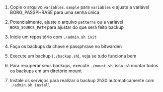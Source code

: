 1. Copie o arquivo `variables.sample` para `variables` e ajuste a variável BORG_PASSPHRASE para uma senha única

2. Potencialmente, ajuste o arquivo `patterns` ou a variável `BORG_SOURCE_PATH` para ajustar do que será feito backup

3. Inicie um repositório com `./admin.sh init`

4. Faça os backups da chave e passphrase no bitwarden

5. Execute um backup (`./backup.sh`), veja se tudo funciona bem

6. Para recuperar seus backups, execute `./mount.sh`, isso irá montar todos os backups em um diretório mount

7. Instale os serviços para realizar o backup 2h30 automaticamente com `./admin.sh install`